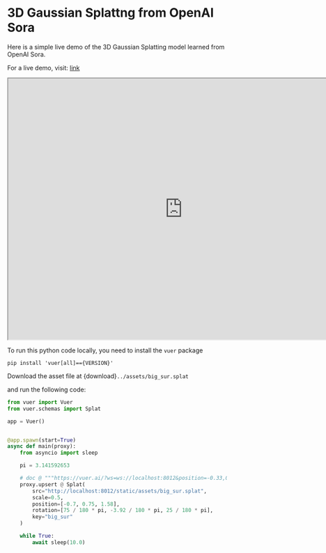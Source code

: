 
# 3D Gaussian Splattng from OpenAI Sora

Here is a simple live demo of the 3D Gaussian Splatting model learned from OpenAI Sora.

For a live demo, visit: [link](https://vuer.ai/?ws=ws%3A%2F%2Flocalhost%3A8012&grid=false&scene=3gAEqGNoaWxkcmVukd4AB6hjaGlsZHJlbpCjdGFnpVNwbGF0o2tleadiaWdfc3Vyo3NyY9kxaHR0cDovL2xvY2FsaG9zdDo4MDEyL3N0YXRpYy9hc3NldHMvYmlnX3N1ci5zcGxhdKVzY2FsZcs%2F4AAAAAAAAKhwb3NpdGlvbpPLv%2BZmZmAAAADLP%2BgAAAAAAADLP%2FlHriAAAACocm90YXRpb26Tyz%2F08abAAAAAy7%2Bxg8VAAAAAyz%2Fb7N5gAAAArGh0bWxDaGlsZHJlbpCrcmF3Q2hpbGRyZW6QqmJnQ2hpbGRyZW6Q)

<iframe src="https://vuer.ai/?ws=ws%3A%2F%2Flocalhost%3A8012&grid=false&scene=3gAEqGNoaWxkcmVukd4AB6hjaGlsZHJlbpCjdGFnpVNwbGF0o2tleadiaWdfc3Vyo3NyY9kxaHR0cDovL2xvY2FsaG9zdDo4MDEyL3N0YXRpYy9hc3NldHMvYmlnX3N1ci5zcGxhdKVzY2FsZcs%2F4AAAAAAAAKhwb3NpdGlvbpPLv%2BZmZmAAAADLP%2BgAAAAAAADLP%2FlHriAAAACocm90YXRpb26Tyz%2F08abAAAAAy7%2Bxg8VAAAAAyz%2Fb7N5gAAAArGh0bWxDaGlsZHJlbpCrcmF3Q2hpbGRyZW6QqmJnQ2hpbGRyZW6Q" width="800" height="600"></iframe>

To run this python code locally, you need to install the `vuer` package 
```shell
pip install 'vuer[all]=={VERSION}'
```

Download the asset file at {download}`../assets/big_sur.splat`

and run the following code:

```python
from vuer import Vuer
from vuer.schemas import Splat

app = Vuer()


@app.spawn(start=True)
async def main(proxy):
    from asyncio import sleep

    pi = 3.141592653

    # doc @ """https://vuer.ai/?ws=ws://localhost:8012&position=-0.33,0.75,0.68&rotation=1.31,-3.92,0.44&fov=50"""
    proxy.upsert @ Splat(
        src="http://localhost:8012/static/assets/big_sur.splat",
        scale=0.5,
        position=[-0.7, 0.75, 1.58],
        rotation=[75 / 180 * pi, -3.92 / 180 * pi, 25 / 180 * pi],
        key="big_sur"
    )

    while True:
        await sleep(10.0)
```
